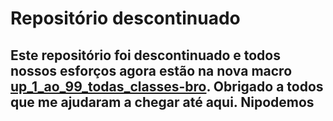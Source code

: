 # Repositório descontinuado
## Este repositório foi descontinuado e todos nossos esforços agora estão na nova macro [up_1_ao_99_todas_classes-bro](https://github.com/eventMacrosBR/up_1_ao_99_todas_classes-bro). Obrigado a todos que me ajudaram a chegar até aqui. Nipodemos
